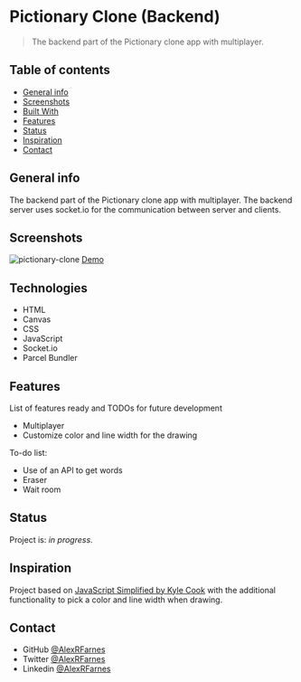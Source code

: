 # Pictionary Clone (Backend)

> The backend part of the Pictionary clone app with multiplayer.

## Table of contents

- [General info](#general-info)
- [Screenshots](#screenshots)
- [Built With](#built-with)
- [Features](#features)
- [Status](#status)
- [Inspiration](#inspiration)
- [Contact](#contact)

## General info

The backend part of the Pictionary clone app with multiplayer. The backend server uses socket.io for the communication between server and clients. 

## Screenshots

![pictionary-clone](https://user-images.githubusercontent.com/57517804/124240464-59c54f80-db4d-11eb-8574-ee3f27299033.jpg)
[Demo](https://brave-kirch-002ad0.netlify.app)

## Technologies

- HTML
- Canvas
- CSS
- JavaScript
- Socket.io
- Parcel Bundler

## Features

List of features ready and TODOs for future development

- Multiplayer
- Customize color and line width for the drawing

To-do list:

- Use of an API to get words 
- Eraser
- Wait room

## Status

Project is: _in progress_.

## Inspiration

Project based on [JavaScript Simplified by Kyle Cook](https://javascriptsimplified.com/) with the additional functionality to pick a color and line width when drawing.

## Contact

- GitHub [@AlexRFarnes](https://github.com/AlexRFarnes)
- Twitter [@AlexRFarnes](https://twitter.com/alexrfarnes)
- Linkedin [@AlexRFarnes](https://www.linkedin.com/in/alexrfarnes/)
